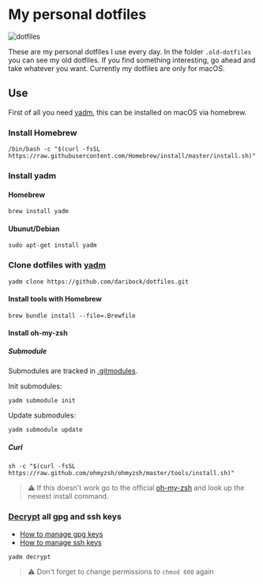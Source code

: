 # My personal dotfiles

![dotfiles](https://dotfiles.github.io/images/dotfiles-logo.png)

These are my personal dotfiles I use every day. In the folder `.old-dotfiles`
you can see my old dotfiles. If you find something interesting, go ahead and
take whatever you want. Currently my dotfiles are only for macOS.

## Use

First of all you need [yadm](https://yadm.io/), this can be installed on macOS
via homebrew.

### Install Homebrew

```shell
/bin/bash -c "$(curl -fsSL https://raw.githubusercontent.com/Homebrew/install/master/install.sh)"
```

### Install yadm

#### Homebrew

```shell
brew install yadm
```

#### Ubunut/Debian

```shell
sudo apt-get install yadm
```

### Clone dotfiles with [yadm](https://yadm.io/)

```shell
yadm clone https://github.com/daribock/dotfiles.git
```

#### Install tools with Homebrew

```shell
brew bundle install --file=.Brewfile
```

#### Install oh-my-zsh

##### Submodule

Submodules are tracked in [.gitmodules](./../.gitmodules).

Init submodules:

```shell
yadm submodule init
```

Update submodules:

```shell
yadm submodule update
```

##### Curl

```shell
sh -c "$(curl -fsSL https://raw.github.com/ohmyzsh/ohmyzsh/master/tools/install.sh)"
```

> ⚠️ If this doesn't work go to the official
> [oh-my-zsh](https://ohmyz.sh/#install) and look up the newest install command.

### [Decrypt](https://yadm.io/docs/encryption#) all gpg and ssh keys

- [How to manage gpg keys](https://github.com/TheLocehiliosan/yadm/issues/201)
- [How to manage ssh keys](https://blog.danielaguilar.org/handling-dotfiles-with-yadm/)

```shell
yadm decrypt
```

> ⚠️ Don't forget to change permissions to `chmod 600` again
